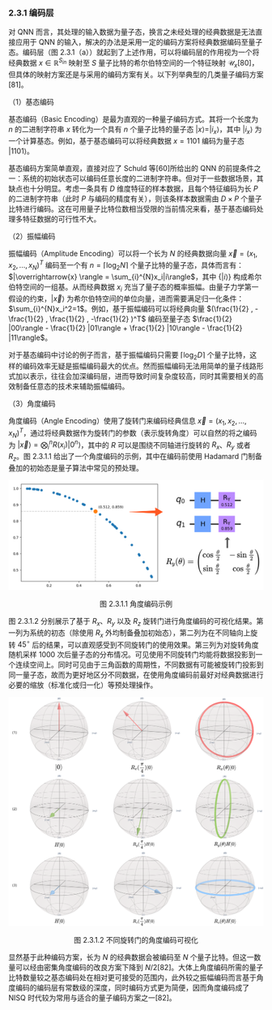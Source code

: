 ### 2.3.1 编码层

对 QNN 而言，其处理的输入数据为量子态，换言之未经处理的经典数据是无法直接应用于 QNN 的输入，解决的办法是采用一定的编码方案将经典数据编码至量子态。编码层（图 2.3.1（a））就起到了上述作用，可以将编码层的作用视为一个将经典数据 $x \in \mathbb{R}^{S_{in}}$ 映射至 $S$ 量子比特的希尔伯特空间的一个特征映射 $\mathcal{U}_x$[80]，但具体的映射方案还是与采用的编码方案有关。以下列举典型的几类量子编码方案[81]。

（1）基态编码

基态编码（Basic Encoding）是最为直观的一种量子编码方式。其将一个长度为 $n$ 的二进制字符串 $x$ 转化为一个具有 $n$ 个量子比特的量子态 $|x \rangle = |i_x \rangle$，其中 $|i_x \rangle$ 为一个计算基态。例如，基于基态编码可以将经典数据 $x = 1101$ 编码为量子态 $|1101\rangle$。

基态编码方案简单直观，直接对应了 Schuld 等[60]所给出的 QNN 的前提条件之一：系统的初始状态可以编码任意长度的二进制字符串。但对于一些数据场景，其缺点也十分明显。考虑一条具有 $D$ 维度特征的样本数据，且每个特征编码为长 $P$ 的二进制字符串（此时 $P$ 与编码的精度有关），则该条样本数据需由 $D\times P$ 个量子比特进行编码。这在可用量子比特位数相当受限的当前情况来看，基于基态编码处理多特征数据的可行性不大。

（2）振幅编码

振幅编码（Amplitude Encoding）可以将一个长为 $N$ 的经典数据向量 $\overrightarrow{x} = (x_1, x_2, ..., x_N)^T$ 编码至一个有 $n = \left \lceil \log_{2}{N}  \right \rceil$ 个量子比特的量子态，具体而言有：$|\overrightarrow{x} \rangle = \sum_{i}^{N}x_i|i\rangle$，其中 $\{|i\rangle\}$ 构成希尔伯特空间的一组基。从而经典数据 $x_i$ 充当了量子态的概率振幅。由量子力学第一假设的约束，$|\overrightarrow{x} \rangle$ 为希尔伯特空间的单位向量，进而需要满足归一化条件：$\sum_{i}^{N}x_i^2=1$。例如，基于振幅编码可以将经典向量 $(\frac{1}{2} , -\frac{1}{2} , \frac{1}{2} , -\frac{1}{2} )^T$ 编码至量子态 $\frac{1}{2} |00\rangle - \frac{1}{2} |01\rangle + \frac{1}{2} |10\rangle - \frac{1}{2} |11\rangle$。

对于基态编码中讨论的例子而言，基于振幅编码只需要 $\left \lceil \log_{2}{D}  \right \rceil$ 个量子比特，这样的编码效率无疑是振幅编码最大的优点。然而振幅编码无法用简单的量子线路形式加以表示，往往会加深编码层，进而导致时间复杂度较高，同时其需要相关的高效制备任意态的技术来辅助振幅编码。

（3）角度编码

角度编码（Angle Encoding）使用了旋转门来编码经典信息 $\overrightarrow{x} = (x_1, x_2, ..., x_N)^T$，通过将经典数据作为旋转门的参数（表示旋转角度）可以自然的将之编码为 $|\overrightarrow{x}\rangle = \bigotimes _i^nR(x_i)|0^n\rangle$，其中的 $R$ 可以是围绕不同轴进行旋转的 $R_x$、$R_y$ 或者 $R_z$。图 2.3.1.1 给出了一个角度编码的示例，其中在编码前使用 Hadamard 门制备叠加的初始态是量子算法中常见的预处理。

<center>
<img src="../../Image/2/2.3/2.3.1/1.png">

<label>图 2.3.1.1 角度编码示例</label>
</center>

图 2.3.1.2 分别展示了基于 $R_x$、$R_y$ 以及 $R_z$ 旋转门进行角度编码的可视化结果。第一列为系统的初态（除使用 $R_x$ 外均制备叠加初始态），第二列为在不同轴向上旋转 $45^{\circ}$ 后的结果，可以直观感受到不同旋转门的使用效果。第三列为对旋转角度随机采样 1000 次后量子态的分布情况。可见使用不同旋转门均能将数据投影到一个连续空间上。同时可见由于三角函数的周期性，不同数据有可能被旋转门投影到同一量子态，故而为更好地区分不同数据，在使用角度编码前最好对经典数据进行必要的缩放（标准化或归一化）等预处理操作。

<center>
<img src="../../Image/2/2.3/2.3.1/2.png">

<label>图 2.3.1.2 不同旋转门的角度编码可视化</label>
</center>

显然基于此种编码方案，长为 $N$ 的经典数据会被编码至 $N$ 个量子比特。但这一数量可以经由密集角度编码的改良方案下降到 $N/2$[82]。大体上角度编码所需的量子比特数量较之基态编码处在相对更可接受的范围内，此外较之振幅编码而言基于角度编码的编码层有常数级的深度，同时编码方式更为简便，因而角度编码成了 NISQ 时代较为常用与适合的量子编码方案之一[82]。